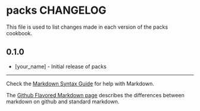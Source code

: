 packs CHANGELOG
===============

This file is used to list changes made in each version of the packs cookbook.

0.1.0
-----
- [your_name] - Initial release of packs

- - -
Check the [Markdown Syntax Guide](http://daringfireball.net/projects/markdown/syntax) for help with Markdown.

The [Github Flavored Markdown page](http://github.github.com/github-flavored-markdown/) describes the differences between markdown on github and standard markdown.

